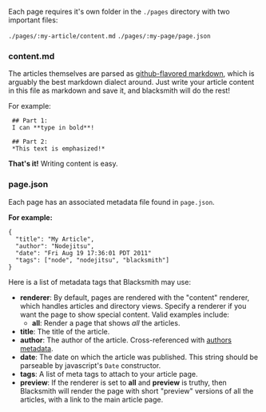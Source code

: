 Each page requires it's own folder in the `./pages` directory with two important files:

`./pages/:my-article/content.md`
`./pages/:my-page/page.json`

### content.md

The articles themselves are parsed as [github-flavored markdown](http://github.github.com/github-flavored-markdown/), which is arguably the best markdown dialect around. Just write your article content in this file as markdown and save it, and blacksmith will do the rest!

For example:

     ## Part 1:
     I can **type in bold**!

     ## Part 2:
     *This text is emphasized!*

**That's it!** Writing content is easy.

### page.json

Each page has an associated metadata file found in `page.json`. 

**For example:**

    {
      "title": "My Article",
      "author": "Nodejitsu",
      "date": "Fri Aug 19 17:36:01 PDT 2011"
      "tags": ["node", "nodejitsu", "blacksmith"]
    }

Here is a list of metadata tags that Blacksmith may use:

* **renderer**: By default, pages are rendered with the "content" renderer, which handles articles and directory views. Specify a renderer if you want the page to show special content. Valid examples include:
    * **all**: Render a page that shows *all* the articles.
* **title**: The title of the article.
* **author**: The author of the article. Cross-referenced with [authors metadata](/manage-authors).
* **date**: The date on which the article was published. This string should be parseable by javascript's `Date` constructor.
* **tags**: A list of meta tags to attach to your article page.
* **preview**: If the renderer is set to **all** and **preview** is truthy, then Blacksmith will render the page with short "preview" versions of all the articles, with a link to the main article page.
